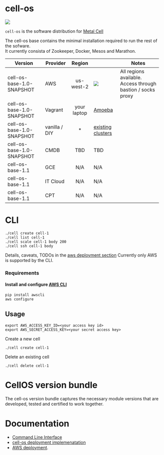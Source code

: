 cell-os
=======

![](https://git.corp.adobe.com/metal-cell/scrub/raw/master/cell-os-demo.gif)

`cell-os` is the software distribution for [Metal Cell](https://git.corp.adobe.com/metal-cell/metal-cell)

The cell-os base contains the minimal installation required to run the rest of the sofware.  
It currently consista of Zookeeper, Docker, Mesos and Marathon.

| Version              | Provider      | Region        |       | Notes |
| -------------------- | ------------- |:-------------:| ----- | ----- |
| cell-os-base-1.0-SNAPSHOT | AWS           | us-west-2     | [![](https://s3.amazonaws.com/cloudformation-examples/cloudformation-launch-stack.png)](https://console.aws.amazon.com/cloudformation/home?region=us-west-2#/stacks/new?stackName=cell-os-us-west-2&templateURL=https://s3-us-west-2.amazonaws.com/cell-os-public/elastic-cell.json) | All regions available. Access through bastion / socks proxy|
| cell-os-base-1.0-SNAPSHOT | Vagrant       | your laptop   | [Amoeba](https://git.corp.adobe.com/metal-cell/amoeba) ||
| cell-os-base-1.0-SNAPSHOT | vanilla / DIY | *             | [existing clusters](https://git.corp.adobe.com/metal-cell/clusters)    ||
| cell-os-base-1.0-SNAPSHOT | CMDB          | TBD           | TBD ||
| cell-os-base-1.1          | GCE           | N/A           | N/A ||
| cell-os-base-1.1          | IT Cloud      | N/A           | N/A ||
| cell-os-base-1.1          | CPT           | N/A           | N/A ||


# CLI

    ./cell create cell-1
    ./cell list cell-1
    ./cell scale cell-1 body 200
    ./cell ssh cell-1 body

Details, caveats, TODOs in the [aws deployment section](deploy/aws/README.md)
Currently only AWS is supported by the CLI.

### Requirements

#### Install and configure [AWS CLI](http://aws.amazon.com/cli/)

    pip install awscli
    aws configure

## Usage

    export AWS_ACCESS_KEY_ID=<your access key id>
    export AWS_SECRET_ACCESS_KEY=<your secret access key>

Create a new cell
    
    ./cell create cell-1

Delete an existing cell

    ./cell delete cell-1


# CellOS version bundle

The cell-os version bundle captures the necessary module versions that are developed,
tested and certified to work together.

# Documentation

* [Command Line Interface](docs/cli.md)
* [cell-os deployment implemenatation](docs/deployment-implementation.md)
* [AWS deployment](deploy/aws/README.md).
